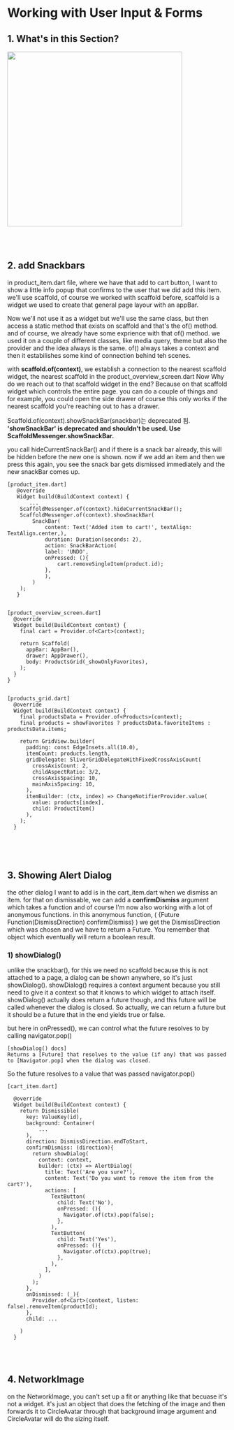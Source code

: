 # Working with User Input & Forms

## 1. What's in this Section?

<image src="./images/intro.png" width="400">

<br><br>

## 2. add Snackbars 
in product_item.dart file, where we have that add to cart button, I want to show a little info popup that confirms to the user that we did add this item.
we'll use scaffold, of course we worked with scaffold before, scaffold is a widget we used to create that general page layour with an appBar. 

Now we'll not use it as a widget but we'll use the same class, but then access a static method that exists on scaffold and that's the of() method. 
and of course, we already have some exprience with that of() method. we used it on a couple of different classes, like media query, theme but also the provider and the idea always is the same. of() always takes a context and then it estabilishes some kind of connection behind teh scenes.

with **scaffold.of(context)**, we establish a connection to the nearest scaffold widget, the nearest scaffold in the product_overview_screen.dart
Now Why do we reach out to that scaffold widget in the end? Because on that scaffold widget which controls the entire page. you can do a couple of things and for example, you could open the side drawer of course this only works if the nearest scaffold you're reaching out to has a drawer.

Scaffold.of(context).showSnackBar(snackbar)는 deprecated 됨. 
**'showSnackBar' is deprecated and shouldn't be used. Use ScaffoldMessenger.showSnackBar.**

you call hideCurrentSnackBar() and if there is a snack bar already, this will be hidden before the new one is shown. now if we add an item and then we press this again, you see the snack bar gets dismissed immediately and the new snackBar comes up.
 
```
[product_item.dart]
   @override
   Widget build(BuildContext context) {
       ...
    ScaffoldMessenger.of(context).hideCurrentSnackBar();
    ScaffoldMessenger.of(context).showSnackBar(
        SnackBar(
            content: Text('Added item to cart!', textAlign: TextAlign.center,),
            duration: Duration(seconds: 2),
            action: SnackBarAction(
            label: 'UNDO',
            onPressed: (){
                cart.removeSingleItem(product.id);
            },
            ),
        )
    );
   }


[product_overview_screen.dart]
  @override
  Widget build(BuildContext context) {
    final cart = Provider.of<Cart>(context);
    
    return Scaffold(
      appBar: AppBar(),
      drawer: AppDrawer(),
      body: ProductsGrid(_showOnlyFavorites),
    );
  }
}


[products_grid.dart]
  @override
  Widget build(BuildContext context) {
    final productsData = Provider.of<Products>(context);
    final products = showFavorites ? productsData.favoriteItems : productsData.items;

    return GridView.builder(
      padding: const EdgeInsets.all(10.0),
      itemCount: products.length,
      gridDelegate: SliverGridDelegateWithFixedCrossAxisCount(
        crossAxisCount: 2, 
        childAspectRatio: 3/2, 
        crossAxisSpacing: 10,
        mainAxisSpacing: 10,
      ), 
      itemBuilder: (ctx, index) => ChangeNotifierProvider.value(
        value: products[index],
        child: ProductItem()
      ),
    );
  }


```

<br><br>

## 3. Showing Alert Dialog
the other dialog I want to add is in the cart_item.dart when we dismiss an item. 
for that on dismissable, we can add a **confirmDismiss** argument which takes a function and of course I'm now also working with a lot of anonymous functions. in this anonymous function, ( {Future<bool> Function(DismissDirection) confirmDismiss} ) we get the DismissDirection which was chosen and we have to return a Future. You remember that object which eventually will return a boolean result.

### 1) showDialog()
unlike the snackbar(), for this we need no scaffold because this is not attached to a page, a dialog can be shown anywhere, so it's just showDialog().
showDialog() requires a context argument because you still need to give it a context so that it knows to which widget to attach itself.
showDialog() actually does return a future though, and this future will be called whenever the dialog is closed. So actually, we can return a future but it should be a future that in the end yields true or false.

but here in onPressed(), we can control what the future resolves to by calling navigator.pop()

```
[showDialog() docs]
Returns a [Future] that resolves to the value (if any) that was passed to [Navigator.pop] when the dialog was closed.
```

So the future resolves to a value that was passed navigator.pop()

```
[cart_item.dart]

  @override
  Widget build(BuildContext context) {
    return Dismissible(
      key: ValueKey(id),
      background: Container(
          ...
      ),
      direction: DismissDirection.endToStart,
      confirmDismiss: (direction){
        return showDialog(
          context: context, 
          builder: (ctx) => AlertDialog(
            title: Text('Are you sure?'), 
            content: Text('Do you want to remove the item from the cart?'),
            actions: [
              TextButton(
                child: Text('No'), 
                onPressed: (){
                  Navigator.of(ctx).pop(false); 
                }, 
              ),
              TextButton(
                child: Text('Yes'), 
                onPressed: (){
                  Navigator.of(ctx).pop(true); 
                }, 
              ),
            ],
          )
        );
      },
      onDismissed: (_){
        Provider.of<Cart>(context, listen: false).removeItem(productId);
      },
      child: ...

    )
  }

```

<br><br>

## 4. NetworkImage
on the NetworkImage, you can't set up a fit or anything like that becuase it's not a widget. it's just an object that does the fetching of the image and then forwards it to CircleAvatar through that background image argument and CircleAvatar will do the sizing itself.